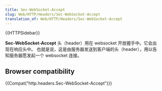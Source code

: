```yaml
---
title: Sec-WebSocket-Accept
slug: Web/HTTP/Headers/Sec-WebSocket-Accept
translation_of: Web/HTTP/Headers/Sec-WebSocket-Accept
---
```

{{HTTPSidebar}}

**Sec-WebSocket-Accept** 头（header）用在 websocket 开放握手中。它会出现在响应头中。 也就是说，这是由服务器发送到客户端的头（header），用以告知服务器愿发起一个 websocket 连接。

## Browser compatibility

{{Compat("http.headers.Sec-WebSocket-Accept")}}

